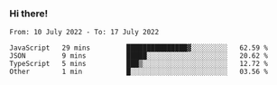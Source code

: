 ### Hi there!

<!--START_SECTION:waka-->

```text
From: 10 July 2022 - To: 17 July 2022

JavaScript   29 mins         ███████████████▓░░░░░░░░░   62.59 %
JSON         9 mins          █████░░░░░░░░░░░░░░░░░░░░   20.62 %
TypeScript   5 mins          ███▒░░░░░░░░░░░░░░░░░░░░░   12.72 %
Other        1 min           █░░░░░░░░░░░░░░░░░░░░░░░░   03.56 %
```

<!--END_SECTION:waka-->
